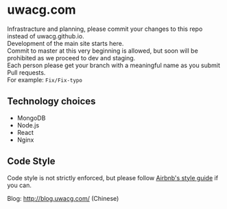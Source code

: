 # uwacg.com
Infrastracture and planning, please commit your changes to this repo instead of uwacg.github.io.   
Development of the main site starts here.  
Commit to master at this very beginning is allowed, but soon will be prohibited as we proceed to dev and staging.  
Each person please get your branch with a meaningful name as you submit Pull requests.  
For example: ```Fix/Fix-typo```

## Technology choices
* MongoDB
* Node.js
* React
* Nginx

## Code Style
Code style is not strictly enforced, but please follow [Airbnb's style guide](https://github.com/airbnb/javascript) if you can. 

Blog: http://blog.uwacg.com/ (Chinese)
